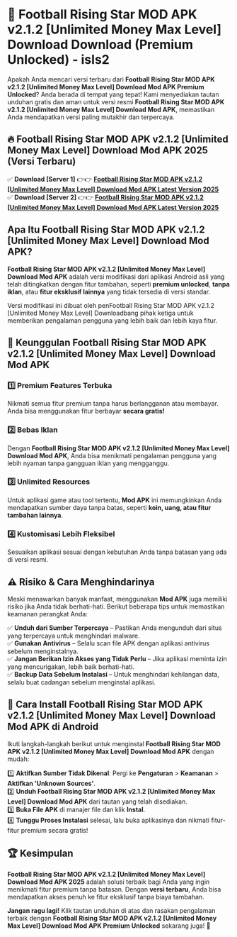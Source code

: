 # 🎯 Football Rising Star MOD APK v2.1.2 [Unlimited Money Max Level] Download  Download (Premium Unlocked) -  isls2

Apakah Anda mencari versi terbaru dari **Football Rising Star MOD APK v2.1.2 [Unlimited Money Max Level] Download Mod APK Premium Unlocked**? Anda berada di tempat yang tepat! Kami menyediakan tautan unduhan gratis dan aman untuk versi resmi **Football Rising Star MOD APK v2.1.2 [Unlimited Money Max Level] Download Mod APK**, memastikan Anda mendapatkan versi paling mutakhir dan terpercaya.

## 🔥 Football Rising Star MOD APK v2.1.2 [Unlimited Money Max Level] Download Mod APK 2025 (Versi Terbaru)

✅ **Download [Server 1]** 👉👉 [**Football Rising Star MOD APK v2.1.2 [Unlimited Money Max Level] Download Mod APK Latest Version 2025**](https://momento.my/?title=Football_Rising_Star_MOD_APK_v2.1.2_[Unlimited_Money_Max_Level]_Download)  
✅ **Download [Server 2]** 👉👉 [**Football Rising Star MOD APK v2.1.2 [Unlimited Money Max Level] Download Mod APK Latest Version 2025**](https://momento.my/?title=Football_Rising_Star_MOD_APK_v2.1.2_[Unlimited_Money_Max_Level]_Download)  

## Apa Itu Football Rising Star MOD APK v2.1.2 [Unlimited Money Max Level] Download Mod APK?

**Football Rising Star MOD APK v2.1.2 [Unlimited Money Max Level] Download Mod APK** adalah versi modifikasi dari aplikasi Android asli yang telah ditingkatkan dengan fitur tambahan, seperti **premium unlocked**, **tanpa iklan**, atau **fitur eksklusif lainnya** yang tidak tersedia di versi standar.

Versi modifikasi ini dibuat oleh penFootball Rising Star MOD APK v2.1.2 [Unlimited Money Max Level] Downloadbang pihak ketiga untuk memberikan pengalaman pengguna yang lebih baik dan lebih kaya fitur.

## 🎯 Keunggulan Football Rising Star MOD APK v2.1.2 [Unlimited Money Max Level] Download Mod APK

### 1️⃣ Premium Features Terbuka
Nikmati semua fitur premium tanpa harus berlangganan atau membayar. Anda bisa menggunakan fitur berbayar **secara gratis!**

### 2️⃣ Bebas Iklan
Dengan **Football Rising Star MOD APK v2.1.2 [Unlimited Money Max Level] Download Mod APK**, Anda bisa menikmati pengalaman pengguna yang lebih nyaman tanpa gangguan iklan yang mengganggu.

### 3️⃣ Unlimited Resources
Untuk aplikasi game atau tool tertentu, **Mod APK** ini memungkinkan Anda mendapatkan sumber daya tanpa batas, seperti **koin, uang, atau fitur tambahan lainnya**.

### 4️⃣ Kustomisasi Lebih Fleksibel
Sesuaikan aplikasi sesuai dengan kebutuhan Anda tanpa batasan yang ada di versi resmi.

## ⚠️ Risiko & Cara Menghindarinya

Meski menawarkan banyak manfaat, menggunakan **Mod APK** juga memiliki risiko jika Anda tidak berhati-hati. Berikut beberapa tips untuk memastikan keamanan perangkat Anda:

✅ **Unduh dari Sumber Terpercaya** – Pastikan Anda mengunduh dari situs yang terpercaya untuk menghindari malware.  
✅ **Gunakan Antivirus** – Selalu scan file APK dengan aplikasi antivirus sebelum menginstalnya.  
✅ **Jangan Berikan Izin Akses yang Tidak Perlu** – Jika aplikasi meminta izin yang mencurigakan, lebih baik berhati-hati.  
✅ **Backup Data Sebelum Instalasi** – Untuk menghindari kehilangan data, selalu buat cadangan sebelum menginstal aplikasi.

## 📌 Cara Install Football Rising Star MOD APK v2.1.2 [Unlimited Money Max Level] Download Mod APK di Android

Ikuti langkah-langkah berikut untuk menginstal **Football Rising Star MOD APK v2.1.2 [Unlimited Money Max Level] Download Mod APK** dengan mudah:

1️⃣ **Aktifkan Sumber Tidak Dikenal**: Pergi ke **Pengaturan** > **Keamanan** > **Aktifkan 'Unknown Sources'**.  
2️⃣ **Unduh Football Rising Star MOD APK v2.1.2 [Unlimited Money Max Level] Download Mod APK** dari tautan yang telah disediakan.  
3️⃣ **Buka File APK** di manajer file dan klik **Instal**.  
4️⃣ **Tunggu Proses Instalasi** selesai, lalu buka aplikasinya dan nikmati fitur-fitur premium secara gratis!

## 🏆 Kesimpulan

**Football Rising Star MOD APK v2.1.2 [Unlimited Money Max Level] Download Mod APK 2025** adalah solusi terbaik bagi Anda yang ingin menikmati fitur premium tanpa batasan. Dengan **versi terbaru**, Anda bisa mendapatkan akses penuh ke fitur eksklusif tanpa biaya tambahan.

**Jangan ragu lagi!** Klik tautan unduhan di atas dan rasakan pengalaman terbaik dengan **Football Rising Star MOD APK v2.1.2 [Unlimited Money Max Level] Download Mod APK Premium Unlocked** sekarang juga! 🚀
